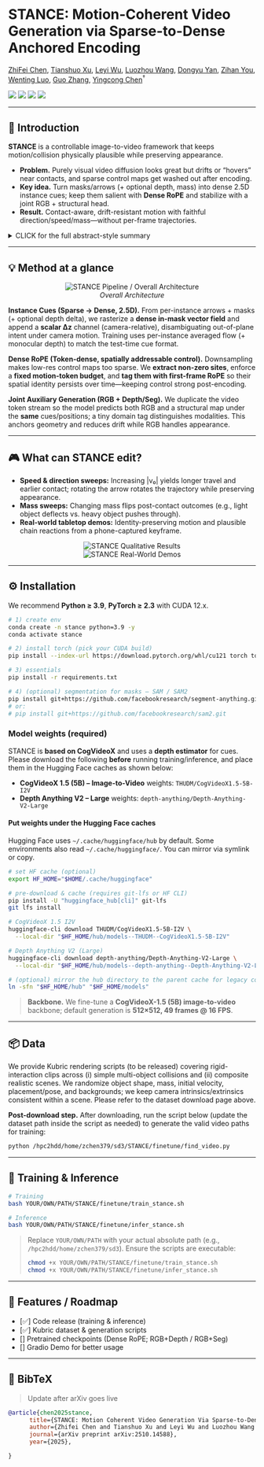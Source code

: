 # STANCE: Motion-Coherent Video Generation via Sparse-to-Dense Anchored Encoding

[ZhiFei Chen](https://zhifeichen097.github.io/), [Tianshuo Xu](https://scholar.google.com/citations?user=I6_dXvEAAAAJ&hl=zh-CN), [Leyi Wu](https://yuevii.github.io/), [Luozhou Wang](https://wileewang.github.io/), [Dongyu Yan](http://me.starydy.xyz/), [Zihan You](), [Wenting Luo](), [Guo Zhang](), [Yingcong Chen](https://www.yingcong.me)<sup>†</sup>


<a href="https://envision-research.github.io/STANCE/"><img src="https://img.shields.io/badge/Project_Page-Online-EA3A97"></a>
<a href="https://arxiv.org/abs/2510.14588"><img src="https://img.shields.io/badge/ArXiv-2510.14588-brightgreen"></a> 
<a href="https://huggingface.co/datasets/zhifeichen097/STANCE_dataset"><img src="https://img.shields.io/badge/Dataset-Online-blue"></a>
<a href="#"><img src="https://img.shields.io/badge/%F0%9F%A4%97%20HuggingFace%20Demo-Coming%20Soon-orange"></a>

---

## 🎏 Introduction

**STANCE** is a controllable image-to-video framework that keeps motion/collision physically plausible while preserving appearance. 

* **Problem.** Purely visual video diffusion looks great but drifts or “hovers” near contacts, and sparse control maps get washed out after encoding.
* **Key idea.** Turn masks/arrows (+ optional depth, mass) into dense 2.5D instance cues; keep them salient with **Dense RoPE** and stabilize with a joint RGB + structural head.
* **Result.** Contact-aware, drift-resistant motion with faithful direction/speed/mass—without per-frame trajectories.

<details>
<summary>CLICK for the full abstract-style summary</summary>
  
Video generation has recently made striking visual progress, but maintaining coherent object motion and interactions remains difficult. We trace two practical bottlenecks: (i) human-provided motion hints (e.g., small 2D maps) often collapse to too few effective tokens after encoding, weakening guidance; and (ii) optimizing for appearance and motion in a single head can favor texture over temporal consistency. We present STANCE, an image-to-video framework that addresses both issues with two simple components.
  
First, we introduce Instance Cues—a pixel-aligned control signal that turns sparse, user-editable hints into a dense 2.5D (camera-relative) motion field by averaging per-instance flow and augmenting with monocular depth over the instance mask. This reduces depth ambiguity compared to 2D drag/arrow inputs while remaining easy to user. Second, we preserve the salience of these cues in token space with Dense RoPE, which tags a small set of motion tokens (anchored on the first frame) with spatial-addressable rotary embeddings. Paired with joint RGB + auxiliary-map prediction (segmentation or depth), our model anchors structure while RGB handles appearance, stabilizing optimization and improving temporal coherence without requiring per-frame trajectory scripts.
</details>

---

## 💡 Method at a glance

<p align="center">
  <img src="resources/stance.drawio-1.png" alt="STANCE Pipeline / Overall Architecture" />
  <br/><em>Overall Architecture</em>
</p>

**Instance Cues (Sparse → Dense, 2.5D).** From per-instance arrows + masks (+ optional depth delta), we rasterize a **dense in-mask vector field** and append a **scalar ∆z** channel (camera-relative), disambiguating out-of-plane intent under camera motion. Training uses per-instance averaged flow (+ monocular depth) to match the test-time cue format.

**Dense RoPE (Token-dense, spatially addressable control).** Downsampling makes low-res control maps too sparse. We **extract non-zero sites**, enforce a **fixed motion-token budget**, and **tag them with first-frame RoPE** so their spatial identity persists over time—keeping control strong post-encoding.

**Joint Auxiliary Generation (RGB + Depth/Seg).** We duplicate the video token stream so the model predicts both RGB and a structural map under the **same** cues/positions; a tiny domain tag distinguishes modalities. This anchors geometry and reduces drift while RGB handles appearance.

---

## 🎮 What can STANCE edit?

* **Speed & direction sweeps:** Increasing |v₀| yields longer travel and earlier contact; rotating the arrow rotates the trajectory while preserving appearance.
* **Mass sweeps:** Changing mass flips post-contact outcomes (e.g., light object deflects vs. heavy object pushes through).
* **Real-world tabletop demos:** Identity-preserving motion and plausible chain reactions from a phone-captured keyframe.

<p align="center">
  <img src="resources/quali_v5-1.png" alt="STANCE Qualitative Results" />
  <br/>
  <img src="resources/real_world-1.png" alt="STANCE Real-World Demos" />
</p>

---

## ⚙️ Installation

We recommend **Python ≥ 3.9**, **PyTorch ≥ 2.3** with CUDA 12.x.

```bash
# 1) create env
conda create -n stance python=3.9 -y
conda activate stance

# 2) install torch (pick your CUDA build)
pip install --index-url https://download.pytorch.org/whl/cu121 torch torchvision torchaudio

# 3) essentials
pip install -r requirements.txt

# 4) (optional) segmentation for masks — SAM / SAM2
pip install git+https://github.com/facebookresearch/segment-anything.git
# or:
# pip install git+https://github.com/facebookresearch/sam2.git
```

### Model weights (required)

STANCE is **based on CogVideoX** and uses a **depth estimator** for cues.
Please download the following **before** running training/inference, and place them in the Hugging Face caches as shown below:

* **CogVideoX 1.5 (5B) – Image-to-Video** weights: `THUDM/CogVideoX1.5-5B-I2V`
* **Depth Anything V2 – Large** weights: `depth-anything/Depth-Anything-V2-Large`

#### Put weights under the Hugging Face caches

Hugging Face uses `~/.cache/huggingface/hub` by default. Some environments also read `~/.cache/huggingface/`. You can mirror via symlink or copy.

```bash
# set HF cache (optional)
export HF_HOME="$HOME/.cache/huggingface"

# pre-download & cache (requires git-lfs or HF CLI)
pip install -U "huggingface_hub[cli]" git-lfs
git lfs install

# CogVideoX 1.5 I2V
huggingface-cli download THUDM/CogVideoX1.5-5B-I2V \
  --local-dir "$HF_HOME/hub/models--THUDM--CogVideoX1.5-5B-I2V"

# Depth Anything V2 (Large)
huggingface-cli download depth-anything/Depth-Anything-V2-Large \
  --local-dir "$HF_HOME/hub/models--depth-anything--Depth-Anything-V2-Large"

# (optional) mirror the hub directory to the parent cache for legacy code paths
ln -sfn "$HF_HOME/hub" "$HF_HOME/models"
```

> **Backbone.** We fine-tune a **CogVideoX-1.5 (5B) image-to-video** backbone; default generation is **512×512, 49 frames @ 16 FPS**.

---

## 📦 Data

We provide Kubric rendering scripts (to be released) covering rigid-interaction clips across (i) simple multi-object collisions and (ii) composite realistic scenes. We randomize object shape, mass, initial velocity, placement/pose, and backgrounds; we keep camera intrinsics/extrinsics consistent within a scene. Please refer to the dataset download page above.

**Post-download step.** After downloading, run the script below (update the dataset path inside the script as needed) to generate the valid video paths for training:

```bash
python /hpc2hdd/home/zchen379/sd3/STANCE/finetune/find_video.py
```

---

## 💫 Training & Inference

```bash
# Training
bash YOUR/OWN/PATH/STANCE/finetune/train_stance.sh

# Inference
bash YOUR/OWN/PATH/STANCE/finetune/infer_stance.sh
```

> Replace `YOUR/OWN/PATH` with your actual absolute path (e.g., `/hpc2hdd/home/zchen379/sd3`). Ensure the scripts are executable:
>
> ```bash
> chmod +x YOUR/OWN/PATH/STANCE/finetune/train_stance.sh
> chmod +x YOUR/OWN/PATH/STANCE/finetune/infer_stance.sh
> ```

---

## 🚩 Features / Roadmap

* [✅] Code release (training & inference)
* [✅] Kubric dataset & generation scripts
* [] Pretrained checkpoints (Dense RoPE; RGB+Depth / RGB+Seg)
* [] Gradio Demo for better usage

---

## 📄 BibTeX

> Update after arXiv goes live

```bibtex
@article{chen2025stance,
      title={STANCE: Motion Coherent Video Generation Via Sparse-to-Dense Anchored Encoding}, 
      author={Zhifei Chen and Tianshuo Xu and Leyi Wu and Luozhou Wang and Dongyu Yan and Zihan You and Wenting Luo and Guo Zhang and Yingcong Chen},
      journal={arXiv preprint arXiv:2510.14588},
      year={2025},

}
```
